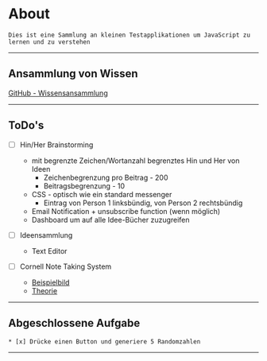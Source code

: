 # About
`Dies ist eine Sammlung an kleinen Testapplikationen um JavaScript zu lernen und zu verstehen`

---

## Ansammlung von Wissen
[GitHub - Wissensansammlung](./md_archive/gh.md)

---
## ToDo's

* [ ] Hin/Her Brainstorming
    * mit begrenzte Zeichen/Wortanzahl begrenztes Hin und Her von Ideen
        * Zeichenbegrenzung pro Beitrag - 200
        * Beitragsbegrenzung - 10
    * CSS - optisch wie ein standard messenger
        * Eintrag von Person 1 linksbündig, von Person 2 rechtsbündig
    * Email Notification + unsubscribe function (wenn möglich)
    * Dashboard um auf alle Idee-Bücher zuzugreifen

* [ ] Ideensammlung
    * Text Editor

* [ ] Cornell Note Taking System
    * [Beispielbild](https://i.pinimg.com/originals/93/62/0d/93620d22fc7fc971093848531509bc99.jpg)
    * [Theorie](https://www.umfk.edu/learning-center/studying-tips/notes/)

---

## Abgeschlossene Aufgabe
`* [x] Drücke einen Button und generiere 5 Randomzahlen`

---